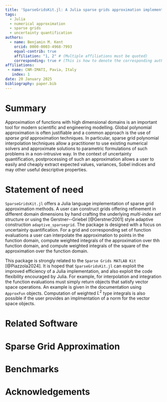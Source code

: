```yaml
---
title: 'SparseGridsKit.jl: A Julia sparse grids approximation implementation'
tags:
  - Julia
  - numerical approximation
  - sparse grids
  - uncertainty quantification
authors:
  - name: Benjamin M. Kent
    orcid: 0000-0003-4968-7993
    equal-contrib: true
    affiliation: "1, 2" # (Multiple affiliations must be quoted)
    corresponding: true # (This is how to denote the corresponding author)
affiliations:
 - name: CNR-IMATI, Pavia, Italy
   index: 1
date: 20 January 2025
bibliography: paper.bib
---
```


# Summary
Approximation of functions with high dimensional domains is an important tool for modern scientific and engineering modelling.
Global polynomial approximation is often justifiable and a common approach is the use of *sparse grid* approximation techniques.
In particular, sparse grid polynomial interpolation techniques allow a practitioner to use existing numerical solvers and approximate solutions to parametric formulations of such problems in a non-intrusive way.
In the context of uncertainty quantification, postprocessing of such an approximation allows a user to easily and cheaply extract expected values, variances, Sobel indices and may other useful descriptive properties. 

# Statement of need

`SparseGridsKit.jl` offers a Julia language implementation of sparse grid approximation methods.
A user can construct grids offering refinement in different domain dimensions by hand crafting the underlying *multi-index set* structure or using the Gerstner--Griebel [@Gerstner2001] style adaptive construction `adaptive_sparsegrid`.
The package is designed with a focus on uncertainty quantification.
For a grid and corresponding set of function evaluations a user can interpolate the approximation to points in the function domain, compute weighted integrals of the approximation over thh function domain, and compute weighted integrals of the square of the approximation over the function domain.

This package is strongly related to the `Sparse Grids MATLAB Kit` [@Piazzola2024].
It is hoped that `SparseGridsKit.jl` can exploit the improved efficiency of a Julia implementation, and also exploit the code flexibility encouraged by Julia.
For example, for interpolation and integration the function evaluations must simply return objects that satisfy vector space operations.
An example is given in the documentation using `ApproxFun` objects.
Computation of weighted $L^2$ type integrals is also possible if the user provides an implmentation of a norm for the vector space objects.

# Related Software

# Sparse Grid Approximation

# Benchmarks

# Acknowledgements
